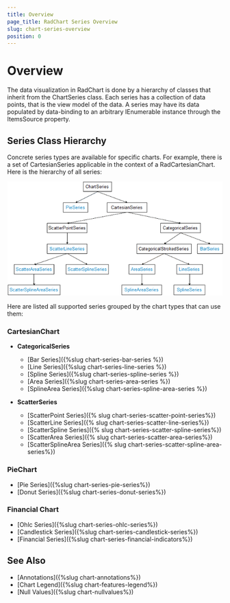 ```yaml
---
title: Overview
page_title: RadChart Series Overview
slug: chart-series-overview
position: 0
---
```


# Overview #

The data visualization in RadChart is done by a hierarchy of classes that inherit from the ChartSeries class. Each series has a collection of data points, that is the view model of the data. A series may have its data populated by data-binding to an arbitrary IEnumerable instance through the ItemsSource property.

## Series Class Hierarchy ##

Concrete series types are available for specific charts. For example, there is a set of CartesianSeries applicable in the context of a RadCartesianChart. Here is the hierarchy of all series:

![Series Class Diagram](images/chart-series-class-diagram.png)

Here are listed all supported series grouped by the chart types that can use them:

### CartesianChart

- **CategoricalSeries**

    - [Bar Series]({%slug chart-series-bar-series %})
    - [Line Series]({%slug chart-series-line-series %})
    - [Spline Series]({%slug chart-series-spline-series %})
    - [Area Series]({%slug chart-series-area-series %})
    - [SplineArea Series]({%slug chart-series-spline-area-series %})
	
- **ScatterSeries**

    - [ScatterPoint Series]({% slug chart-series-scatter-point-series%})
    - [ScatterLine Series]({% slug chart-series-scatter-line-series%})
    - [ScatterSpline Series]({% slug chart-series-scatter-spline-series%})
    - [ScatterArea Series]({% slug chart-series-scatter-area-series%})
    - [ScatterSplineArea Series]({% slug chart-series-scatter-spline-area-series%})

### PieChart

- [Pie Series]({%slug chart-series-pie-series%}) 
- [Donut Series]({%slug chart-series-donut-series%})

### Financial Chart

- [Ohlc Series]({%slug chart-series-ohlc-series%}) 
- [Candlestick Series]({%slug chart-series-candlestick-series%})
- [Financial Series]({%slug chart-series-financial-indicators%}) 

## See Also

- [Annotations]({%slug chart-annotations%})
- [Chart Legend]({%slug chart-features-legend%})
- [Null Values]({%slug chart-nullvalues%})
